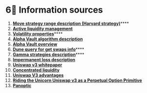 # 6⃣ Information sources

1. [**Move strategy range description (Harvard strategy)**](https://medium.com/gamma-strategies/expected-price-range-strategies-in-uniswap-v3-833dff253f84)****
2. ****[**Active liquidity management**](https://medium.com/gamma-strategies/the-costs-of-uniswap-v3-active-management-7dd1c160fdd)****
3. [**Volatility properties**](https://web-static.stern.nyu.edu/rengle/EnglePattonQF.pdf)****
4. ****[**Alpha Vault algorithm description**](https://medium.com/charmfinance/introducing-alpha-vaults-an-lp-strategy-for-uniswap-v3-ebf500b67796)****
5. ****[**Alpha Vault overview**](https://learn.charm.fi/charm-finance/alpha-pro/how-it-works)****
6. [**Dune query for get swaps info**](https://dune.com/queries/842038)****
7. [**Gamma strategies description**](https://docs.gamma.xyz/gamma/features/clm-strategies)****
8. ****[**Impermanent loss description**](https://medium.com/auditless/impermanent-loss-in-uniswap-v3-6c7161d3b445)****
9. ****[**Uniswap v3 whitepaper**](https://uniswap.org/whitepaper-v3.pdf)****
10. ****[**Concentrated liquidity**](https://docs.uniswap.org/protocol/concepts/V3-overview/concentrated-liquidity)****
11. ****[**Uniswap V3 advantages**](https://uniswap.org/blog/uniswap-v3)****
12. ****[**Riding the Unicorn  Uniswap v3 as a Perpetual Option Primitive**](https://youtu.be/mtd4JphPcuA)****
13. ****[**Panoptic** ](https://arxiv.org/abs/2204.14232)****
